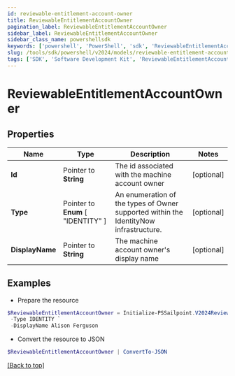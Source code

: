 ```yaml
---
id: reviewable-entitlement-account-owner
title: ReviewableEntitlementAccountOwner
pagination_label: ReviewableEntitlementAccountOwner
sidebar_label: ReviewableEntitlementAccountOwner
sidebar_class_name: powershellsdk
keywords: ['powershell', 'PowerShell', 'sdk', 'ReviewableEntitlementAccountOwner'] 
slug: /tools/sdk/powershell/v2024/models/reviewable-entitlement-account-owner
tags: ['SDK', 'Software Development Kit', 'ReviewableEntitlementAccountOwner']
---
```



# ReviewableEntitlementAccountOwner

## Properties

Name | Type | Description | Notes
------------ | ------------- | ------------- | -------------
**Id** |  Pointer to **String** | The id associated with the machine account owner | [optional] 
**Type** |  Pointer to  **Enum** [  "IDENTITY" ] | An enumeration of the types of Owner supported within the IdentityNow infrastructure. | [optional] 
**DisplayName** |  Pointer to **String** | The machine account owner's display name | [optional] 

## Examples

- Prepare the resource
```powershell
$ReviewableEntitlementAccountOwner = Initialize-PSSailpoint.V2024ReviewableEntitlementAccountOwner  -Id 2c9180857182305e0171993737eb29e8 `
 -Type IDENTITY `
 -DisplayName Alison Ferguson
```

- Convert the resource to JSON
```powershell
$ReviewableEntitlementAccountOwner | ConvertTo-JSON
```


[[Back to top]](#) 

